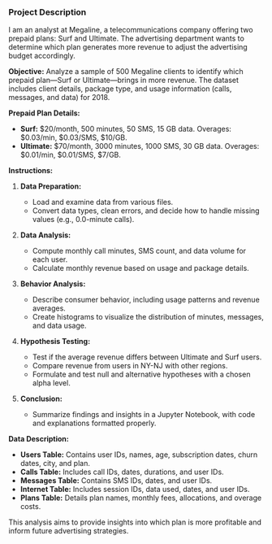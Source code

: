 ### Project Description

I am an analyst at Megaline, a telecommunications company offering two prepaid plans: Surf and Ultimate. The advertising department wants to determine which plan generates more revenue to adjust the advertising budget accordingly. 

**Objective:** Analyze a sample of 500 Megaline clients to identify which prepaid plan—Surf or Ultimate—brings in more revenue. The dataset includes client details, package type, and usage information (calls, messages, and data) for 2018.

**Prepaid Plan Details:**

- **Surf:** $20/month, 500 minutes, 50 SMS, 15 GB data. Overages: $0.03/min, $0.03/SMS, $10/GB.
- **Ultimate:** $70/month, 3000 minutes, 1000 SMS, 30 GB data. Overages: $0.01/min, $0.01/SMS, $7/GB.

**Instructions:**

1. **Data Preparation:** 
   - Load and examine data from various files.
   - Convert data types, clean errors, and decide how to handle missing values (e.g., 0.0-minute calls).

2. **Data Analysis:** 
   - Compute monthly call minutes, SMS count, and data volume for each user.
   - Calculate monthly revenue based on usage and package details.

3. **Behavior Analysis:** 
   - Describe consumer behavior, including usage patterns and revenue averages.
   - Create histograms to visualize the distribution of minutes, messages, and data usage.

4. **Hypothesis Testing:**
   - Test if the average revenue differs between Ultimate and Surf users.
   - Compare revenue from users in NY-NJ with other regions.
   - Formulate and test null and alternative hypotheses with a chosen alpha level.

5. **Conclusion:** 
   - Summarize findings and insights in a Jupyter Notebook, with code and explanations formatted properly.

**Data Description:**
- **Users Table:** Contains user IDs, names, age, subscription dates, churn dates, city, and plan.
- **Calls Table:** Includes call IDs, dates, durations, and user IDs.
- **Messages Table:** Contains SMS IDs, dates, and user IDs.
- **Internet Table:** Includes session IDs, data used, dates, and user IDs.
- **Plans Table:** Details plan names, monthly fees, allocations, and overage costs.

This analysis aims to provide insights into which plan is more profitable and inform future advertising strategies.
